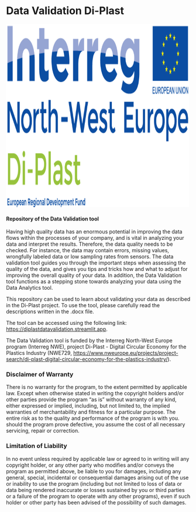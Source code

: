 # Data Validation Di-Plast

 <p align="left">
    <img src="./di-plast-logo.png", width = "500", height="500">
 </p>



#### Repository of the Data Validation tool

Having high quality data has an enormous potential in improving the data flows within the processes of your company, and is vital in analyzing your data 
and interpret the results. Therefore, the data quality needs to be checked. For instance, the data may contain errors, missing values, wrongfully labeled 
data or low sampling rates from sensors. The data validation tool guides you through the important steps when assessing the quality of the data, and gives 
you tips and tricks how and what to adjust for improving the overall quality of your data. In addition, the Data Validation tool functions as a stepping 
stone towards analyzing your data using the Data Analytics tool.


This repository can be used to learn about validating your data as described in the Di-Plast project. To use the tool, please carefully read the descriptions written in the .docx file.

The tool can be accessed using the following link: https://diplastdatavalidation.streamlit.app.

The Data Validation tool is funded by the Interreg North-West Europe program (Interreg NWE), project Di-Plast - Digital Circular Economy for the Plastics Industry (NWE729, https://www.nweurope.eu/projects/project-search/di-plast-digital-circular-economy-for-the-plastics-industry/). 


### Disclaimer of Warranty
There is no warranty for the program, to the extent permitted by applicable law. Except when otherwise stated in writing the copyright holders and/or other parties provide the program “as is” without warranty of any kind, either expressed or implied, including, but not limited to, the implied warranties of merchantability and fitness for a particular purpose. The entire risk as to the quality and performance of
the program is with you. should the program prove defective, you assume the cost of all necessary servicing, repair or correction.

### Limitation of Liability
In no event unless required by applicable law or agreed to in writing will any copyright holder, or any other party who modifies and/or conveys the program as permitted above, be liable to you for damages, including any general, special, incidental or consequential damages arising out of the use or inability to use the program (including but not limited to loss of data or data being rendered inaccurate or losses sustained by you or third parties or a failure of the program to operate with any other programs), even if such holder or other party has been advised of the possibility of such damages.

